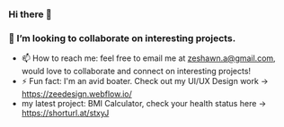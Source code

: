 ### Hi there 👋
### 👯 I’m looking to collaborate on interesting projects. 
- 📫 How to reach me: feel free to email me at zeshawn.a@gmail.com, would love to collaborate and connect on interesting projects!
- ⚡ Fun fact: I'm an avid boater. Check out my UI/UX Design work -> https://zeedesign.webflow.io/
- my latest project: BMI Calculator, check your health status here -> https://shorturl.at/stxyJ
<!--
**zeshawnahmed/zeshawnahmed** is a ✨ _special_ ✨ repository because its `README.md` (this file) appears on your GitHub profile.

Here are some ideas to get you started:



